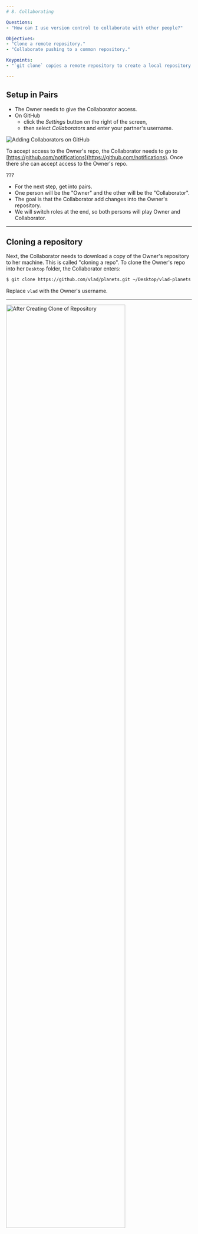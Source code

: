 ```yaml
---
# 8. Collaborating

Questions:
- "How can I use version control to collaborate with other people?"

Objectives:
- "Clone a remote repository."
- "Collaborate pushing to a common repository."

Keypoints:
- "`git clone` copies a remote repository to create a local repository with a remote called `origin` automatically set up."

---
```


## Setup in Pairs

* The Owner needs to give the Collaborator access.
* On GitHub
    * click the _Settings_ button on the right of the screen,
    * then select _Collaborators_  and enter your partner's username.

![Adding Collaborators on GitHub](../fig/github-add-collaborators.png)

To accept access to the Owner's repo, the Collaborator
needs to go to [https://github.com/notifications](https://github.com/notifications).
Once there she can accept access to the Owner's repo.

???

* For the next step, get into pairs.  
* One person will be the "Owner" and the other
will be the "Collaborator".
* The goal is that the Collaborator add changes into
the Owner's repository.
* We will switch roles at the end, so both persons will
play Owner and Collaborator.

---

## Cloning a repository

Next, the Collaborator needs to download a copy of the Owner's repository to her
 machine. This is called "cloning a repo". To clone the Owner's repo into
her `Desktop` folder, the Collaborator enters:

```bash
$ git clone https://github.com/vlad/planets.git ~/Desktop/vlad-planets
```

Replace `vlad` with the Owner's username.

---

<img alt="After Creating Clone of Repository" src="../fig/github-collaboration.svg" style="width: 80%;" />

---

The Collaborator can now make a change in her clone of the Owner's repository,
exactly the same way as we've been doing before:

```bash
$ cd ~/Desktop/vlad-planets
$ nano pluto.txt
$ cat pluto.txt
```

```
It is so a planet!
```

```bash
$ git add pluto.txt
$ git commit -m "Some notes about Pluto"
```

```
 1 file changed, 1 insertion(+)
 create mode 100644 pluto.txt
```

---

Then push the change to the *Owner's repository* on GitHub:

```bash
$ git push origin master
```

```
Counting objects: 4, done.
Delta compression using up to 4 threads.
Compressing objects: 100% (2/2), done.
Writing objects: 100% (3/3), 306 bytes, done.
Total 3 (delta 0), reused 0 (delta 0)
To https://github.com/vlad/planets.git
   9272da5..29aba7c  master -master
```

Note that we didn't have to create a remote called `origin`: Git uses this
name by default when we clone a repository.  (This is why `origin` was a
sensible choice earlier when we were setting up remotes by hand.)

---

Take a look to the Owner's repository on its GitHub website now (maybe you need
to refresh your browser.) You should be able to see the new commit made by the
Collaborator.

To download the Collaborator's changes from GitHub, the Owner now enters:

```bash
$ git pull origin master
```

```
remote: Counting objects: 4, done.
remote: Compressing objects: 100% (2/2), done.
remote: Total 3 (delta 0), reused 3 (delta 0)
Unpacking objects: 100% (3/3), done.
From https://github.com/vlad/planets
 * branch            master     -FETCH_HEAD
Updating 9272da5..29aba7c
Fast-forward
 pluto.txt | 1 +
 1 file changed, 1 insertion(+)
 create mode 100644 pluto.txt
```

Now the three repositories (Owner's local, Collaborator's local, and Owner's on
GitHub) are back in sync.

---

## A Basic Collaborative Workflow

In practice, it is good to be sure that you have an updated version of the
repository you are collaborating on, so you should `git pull` before making
our changes. The basic collaborative workflow would be:

* update your local repo with `git pull origin master`,
* make your changes and stage them with `git add`,
* commit your changes with `git commit -m`, and
* upload the changes to GitHub with `git push origin master`

It is better to make many commits with smaller changes rather than
of one commit with massive changes: small commits are easier to
read and review.


## Switch Roles and Repeat

Switch roles and repeat the whole process.

---

## Summary

- "`git clone` copies a remote repository to create a local repository with a remote called `origin` automatically set up."

---

## Discuss: Review Changes

The Owner push commits to the repository without giving any information
to the Collaborator. How can the Collaborator find out what has changed with
command line? And on GitHub?

---

## Exercise: Comment Changes in GitHub

The Collaborator has some questions about one line change made by the Owner and
has some suggestions to propose.

With GitHub, it is possible to comment the diff of a commit. Over the line of
code to comment, a blue comment icon appears to open a comment window.

The Collaborator posts its comments and suggestions using GitHub interface.

---

## Discuss: Version History, Backup, and Version Control

Some backup software can keep a history of the versions of your files. They also
allows you to recover specific versions. How is this functionality different from version control?
What are some of the benifits of using version control, Git and Github?
